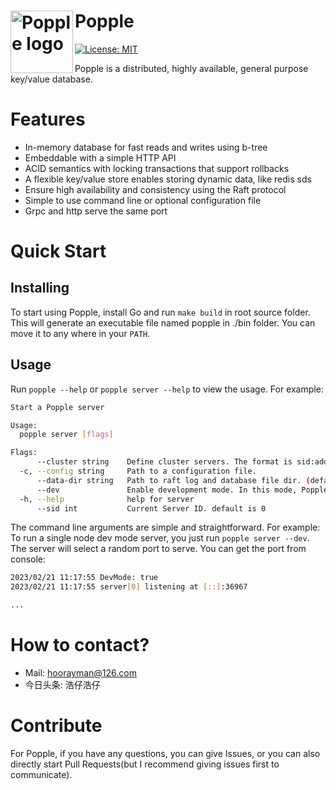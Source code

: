 <h1>
  <img src=".logo.png" align="left" height="100px" alt="Popple logo"/>
  <span>Popple</span>
</h1>

[![License: MIT](https://img.shields.io/badge/License-MIT-yellow.svg)](https://github.com/hoorayman/popple/blob/main/LICENSE)

Popple is a distributed, highly available, general purpose key/value database.

Features
========

- In-memory database for fast reads and writes using b-tree
- Embeddable with a simple HTTP API
- ACID semantics with locking transactions that support rollbacks
- A flexible key/value store enables storing dynamic data, like redis sds
- Ensure high availability and consistency using the Raft protocol
- Simple to use command line or optional configuration file
- Grpc and http serve the same port

Quick Start
===============

## Installing

To start using Popple, install Go and run `make build` in root source folder.
This will generate an executable file named popple in ./bin folder.
You can move it to any where in your `PATH`.

## Usage

Run `popple --help` or `popple server --help` to view the usage. For example:

```sh
Start a Popple server

Usage:
  popple server [flags]

Flags:
      --cluster string    Define cluster servers. The format is sid:address pairs, comma separation. For example, "0=127.0.0.1:8876,1=192.168.0.2:8889,2=192.168.0.56:8080"
  -c, --config string     Path to a configuration file.
      --data-dir string   Path to raft log and database file dir. (default "./")
      --dev               Enable development mode. In this mode, Popple runs in-memory and starts. As the name implies, do not run "dev" mode in production. The default is false.
  -h, --help              help for server
      --sid int           Current Server ID. default is 0
```

The command line arguments are simple and straightforward.
For example: To run a single node dev mode server, you just run `popple server --dev`. The server will select a random port to serve. You can get the port from console:

```sh
2023/02/21 11:17:55 DevMode: true
2023/02/21 11:17:55 server[0] listening at [::]:36967

...
```

How to contact?
===============

- Mail: hoorayman@126.com
- 今日头条: 浩仔浩仔

Contribute
===============

For Popple, if you have any questions, you can give Issues, or you can also directly start Pull Requests(but I recommend giving issues first to communicate).
